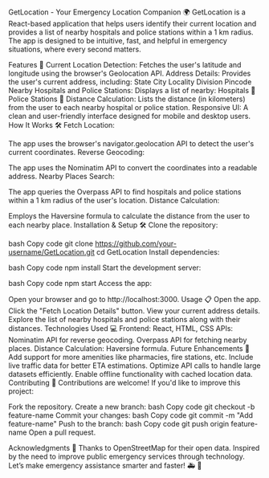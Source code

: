 GetLocation - Your Emergency Location Companion 🌍
GetLocation is a React-based application that helps users identify their current location and provides a list of nearby hospitals and police stations within a 1 km radius. The app is designed to be intuitive, fast, and helpful in emergency situations, where every second matters.

Features 🚀
Current Location Detection: Fetches the user's latitude and longitude using the browser's Geolocation API.
Address Details: Provides the user's current address, including:
State
City
Locality
Division
Pincode
Nearby Hospitals and Police Stations: Displays a list of nearby:
Hospitals 🏥
Police Stations 🚓
Distance Calculation: Lists the distance (in kilometers) from the user to each nearby hospital or police station.
Responsive UI: A clean and user-friendly interface designed for mobile and desktop users.
How It Works 🛠️
Fetch Location:

The app uses the browser's navigator.geolocation API to detect the user's current coordinates.
Reverse Geocoding:

The app uses the Nominatim API to convert the coordinates into a readable address.
Nearby Places Search:

The app queries the Overpass API to find hospitals and police stations within a 1 km radius of the user's location.
Distance Calculation:

Employs the Haversine formula to calculate the distance from the user to each nearby place.
Installation & Setup 🛠️
Clone the repository:

bash
Copy code
git clone https://github.com/your-username/GetLocation.git
cd GetLocation
Install dependencies:

bash
Copy code
npm install
Start the development server:

bash
Copy code
npm start
Access the app:

Open your browser and go to http://localhost:3000.
Usage 📋
Open the app.
Click the "Fetch Location Details" button.
View your current address details.
Explore the list of nearby hospitals and police stations along with their distances.
Technologies Used 💻
Frontend: React, HTML, CSS
APIs:
Nominatim API for reverse geocoding.
Overpass API for fetching nearby places.
Distance Calculation: Haversine formula.
Future Enhancements 🚀
Add support for more amenities like pharmacies, fire stations, etc.
Include live traffic data for better ETA estimations.
Optimize API calls to handle large datasets efficiently.
Enable offline functionality with cached location data.
Contributing 🤝
Contributions are welcome! If you'd like to improve this project:

Fork the repository.
Create a new branch:
bash
Copy code
git checkout -b feature-name
Commit your changes:
bash
Copy code
git commit -m "Add feature-name"
Push to the branch:
bash
Copy code
git push origin feature-name
Open a pull request.

Acknowledgments 🙌
Thanks to OpenStreetMap for their open data.
Inspired by the need to improve public emergency services through technology.
Let’s make emergency assistance smarter and faster! 🚑 🚓



